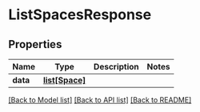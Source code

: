 # ListSpacesResponse

## Properties
Name | Type | Description | Notes
------------ | ------------- | ------------- | -------------
**data** | [**list[Space]**](Space.md) |  |

[[Back to Model list]](../README.md#documentation-for-models) [[Back to API list]](../README.md#documentation-for-api-endpoints) [[Back to README]](../README.md)


